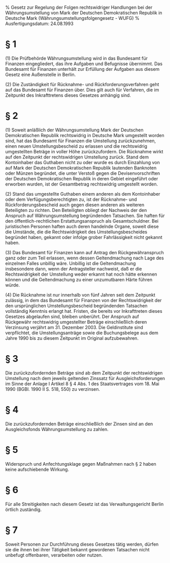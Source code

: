 % Gesetz zur Regelung der Folgen rechtswidriger Handlungen bei der Währungsumstellung von Mark der Deutschen Demokratischen Republik in Deutsche Mark  (Währungsumstellungsfolgengesetz - WUFG)
% Ausfertigungsdatum: 24.08.1993
 
# § 1

(1) Die Prüfbehörde Währungsumstellung wird in das Bundesamt für Finanzen eingegliedert, das ihre Aufgaben und Befugnisse übernimmt. Das Bundesamt für Finanzen unterhält zur Erfüllung der Aufgaben aus diesem Gesetz eine Außenstelle in Berlin.

(2) Die Zuständigkeit für Rücknahme- und Rückforderungsverfahren geht auf das Bundesamt für Finanzen über. Dies gilt auch für Verfahren, die im Zeitpunkt des Inkrafttretens dieses Gesetzes anhängig sind.

# § 2

(1) Soweit anläßlich der Währungsumstellung Mark der Deutschen Demokratischen Republik rechtswidrig in Deutsche Mark umgestellt worden sind, hat das Bundesamt für Finanzen die Umstellung zurückzunehmen, einen neuen Umstellungsbescheid zu erlassen und die rechtswidrig umgestellten Beträge in voller Höhe zurückzufordern. Die Rücknahme wirkt auf den Zeitpunkt der rechtswidrigen Umstellung zurück. Stand dem Kontoinhaber das Guthaben nicht zu oder wurde es durch Einzahlung von auf Mark der Deutschen Demokratischen Republik lautenden Banknoten oder Münzen begründet, die unter Verstoß gegen die Devisenvorschriften der Deutschen Demokratischen Republik in deren Gebiet eingeführt oder erworben wurden, ist der Gesamtbetrag rechtswidrig umgestellt worden.

(2) Stand das umgestellte Guthaben einem anderen als dem Kontoinhaber oder dem Verfügungsberechtigten zu, ist der Rücknahme- und Rückforderungsbescheid auch gegen diesen anderen als weiteren Beteiligten zu richten. Den Beteiligten obliegt der Nachweis der den Anspruch auf Währungsumstellung begründenden Tatsachen. Sie haften für den öffentlich-rechtlichen Erstattungsanspruch als Gesamtschuldner. Bei juristischen Personen haften auch deren handelnde Organe, soweit diese die Umstände, die die Rechtswidrigkeit des Umstellungsbescheides begründet haben, gekannt oder infolge grober Fahrlässigkeit nicht gekannt haben.

(3) Das Bundesamt für Finanzen kann auf Antrag den Rückgewähranspruch ganz oder zum Teil erlassen, wenn dessen Geltendmachung nach Lage des einzelnen Falles unbillig wäre. Unbillig ist die Geltendmachung insbesondere dann, wenn der Antragsteller nachweist, daß er die Rechtswidrigkeit der Umstellung weder erkannt hat noch hätte erkennen können und die Geltendmachung zu einer unzumutbaren Härte führen würde.

(4) Die Rücknahme ist nur innerhalb von fünf Jahren seit dem Zeitpunkt zulässig, in dem das Bundesamt für Finanzen von der Rechtswidrigkeit der den ursprünglichen Umstellungsbescheid begründenden Tatsachen vollständig Kenntnis erlangt hat. Fristen, die bereits vor Inkrafttreten dieses Gesetzes abgelaufen sind, bleiben unberührt. Der Anspruch auf Rückgewähr rechtswidrig umgestellter Beträge einschließlich deren Verzinsung verjährt am 31. Dezember 2003. Die Geldinstitute sind verpflichtet, die Umstellungsanträge sowie die Buchungsbelege aus dem Jahre 1990 bis zu diesem Zeitpunkt im Original aufzubewahren.

# § 3

Die zurückzufordernden Beträge sind ab dem Zeitpunkt der rechtswidrigen Umstellung nach dem jeweils geltenden Zinssatz für Ausgleichsforderungen im Sinne der Anlage I Artikel 8 § 4 Abs. 1 des Staatsvertrages vom 18. Mai 1990 (BGBl. 1990 II S. 518, 550) zu verzinsen.

# § 4

Die zurückzufordernden Beträge einschließlich der Zinsen sind an den Ausgleichsfonds Währungsumstellung zu zahlen.

# § 5

Widerspruch und Anfechtungsklage gegen Maßnahmen nach § 2 haben keine aufschiebende Wirkung.

# § 6

Für alle Streitigkeiten nach diesem Gesetz ist das Verwaltungsgericht Berlin örtlich zuständig.

# § 7

Soweit Personen zur Durchführung dieses Gesetzes tätig werden, dürfen sie die ihnen bei ihrer Tätigkeit bekannt gewordenen Tatsachen nicht unbefugt offenbaren, verarbeiten oder nutzen.
